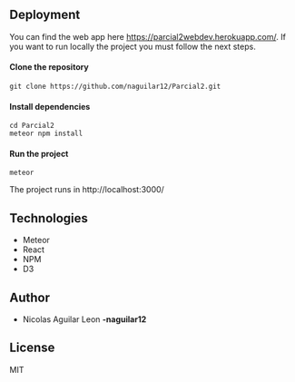 ## Deployment

You can find the web app here https://parcial2webdev.herokuapp.com/. If you want to run locally the project you must follow the next steps.

#### Clone the repository
```
git clone https://github.com/naguilar12/Parcial2.git
```
#### Install dependencies
```
cd Parcial2
meteor npm install
```
#### Run the project
```
meteor
```

The project runs in http://localhost:3000/


## Technologies

- Meteor
- React
- NPM
- D3


## Author
- Nicolas Aguilar Leon **-naguilar12**

## License
MIT



